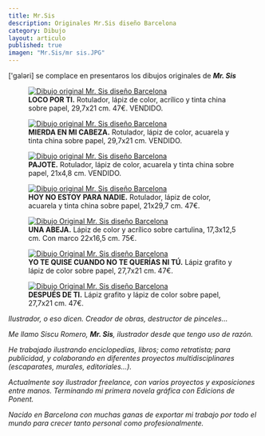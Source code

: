 ```yaml
---
title: Mr.Sis
description: Originales Mr.Sis diseño Barcelona
category: Dibujo 
layout: articulo
published: true
imagen: "Mr.Sis/mr sis.JPG"
---
```

['galəri] se complace en presentaros los dibujos originales de <b>*Mr. Sis*</b>

<div class="figure-group">
<figure>
	<a href="/images/Mr.Sis/LOCO POR TI.jpg"><img src="/images/Mr.Sis/LOCO POR TI.jpg" alt="Dibujo original Mr. Sis diseño Barcelona"></a>
	<figcaption><b>LOCO POR TI.</b>
Rotulador, lápiz de color, acrílico y tinta china sobre papel, 29,7x21 cm. 47€. VENDIDO.
</figcaption>
</figure>

<figure>
	<a href="/images/Mr.Sis/MIERDA EN MI CABEZA.jpg"><img src="/images/Mr.Sis/MIERDA EN MI CABEZA.jpg" alt="Dibujo original Mr. Sis diseño Barcelona"></a>
	<figcaption><b>MIERDA EN MI CABEZA.</b> 
Rotulador, lápiz de color, acuarela y tinta china sobre papel, 29,7x21 cm. VENDIDO.</figcaption>
</figure>

<figure>
	<a href="/images/Mr.Sis/PAJOTE.jpg"><img src="/images/Mr.Sis/PAJOTE.jpg" alt="Dibujo original Mr. Sis diseño Barcelona"></a>
	<figcaption><b>PAJOTE.</b> 
Rotulador, lápiz de color, acuarela y tinta china sobre papel, 21x4,8 cm. VENDIDO.</figcaption>
</figure>
</div>

<div class="figure-group">
<figure>
	<a href="/images/Mr.Sis/HOY NO ESTOY.jpg"><img src="/images/Mr.Sis/HOY NO ESTOY.jpg" alt="Dibujo original Mr. Sis diseño Barcelona"></a>
	<figcaption><b>HOY NO ESTOY PARA NADIE.</b> 
Rotulador, lápiz de color, acuarela y tinta china sobre papel, 21x29,7 cm. 47€.
</figcaption>
</figure>

<figure>
	<a href="/images/Mr.Sis/UNA ABEJA.jpg"><img src="/images/Mr.Sis/UNA ABEJA.jpg" alt="Dibujo Original Mr. Sis diseño Barcelona"></a>
	<figcaption><b>UNA ABEJA.</b> 
Lápiz de color y acrílico sobre cartulina,  17,3x12,5 cm. Con marco 22x16,5 cm. 75€.
</figcaption>
</figure>
</div>

<div class="figure-group">
<figure>
	<a href="/images/Mr.Sis/YO TE QUISE.jpg"><img src="/images/Mr.Sis/YO TE QUISE.jpg" alt="Dibujo Original Mr. Sis diseño Barcelona"></a>
	<figcaption><b>YO TE QUISE CUANDO NO TE QUERÍAS NI TÚ.</b> 
Lápiz grafito y lápiz de color sobre papel, 27,7x21 cm. 47€.
</figcaption>
</figure>

<figure>
	<a href="/images/Mr.Sis/DESPUES DE TI.jpg"><img src="/images/Mr.Sis/DESPUES DE TI.jpg" alt="Dibujo Original Mr. Sis diseño Barcelona"></a>
	<figcaption><b>DESPUÉS DE TI.</b> 
Lápiz grafito y lápiz de color sobre papel, 27,7x21 cm. 47€.</figcaption>
</figure>
</div>

_Ilustrador, o eso dicen._
_Creador de obras, destructor de pinceles..._

_Me llamo Siscu Romero, **Mr. Sis**, ilustrador desde que tengo uso de razón._ 

_He trabajado ilustrando enciclopedias, libros; como retratista; para publicidad, y colaborando en diferentes proyectos multidisciplinares (escaparates, murales, editoriales...)._

_Actualmente soy ilustrador freelance, con varios proyectos y exposiciones entre manos. Terminando mi primera novela gráfica con Edicions de Ponent._

_Nacido en Barcelona con muchas ganas de exportar mi trabajo por todo el mundo para crecer tanto personal como profesionalmente._


